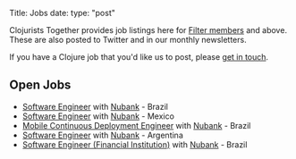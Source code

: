 Title: Jobs
date: 
type: "post"

Clojurists Together provides job listings here for [Filter members](/members/) and above. These are also posted to Twitter and in our monthly newsletters.

If you have a Clojure job that you'd like us to post, please [get in touch](/contact/).

## Open Jobs 

- [Software Engineer](https://nubank.workable.com/j/1EA9D1CD27?viewed=true) with [Nubank](https://nubank.com) - Brazil
- [Software Engineer](https://nubank.workable.com/j/EA28FB0BB1?viewed=true) with [Nubank](https://nubank.com) - Mexico
- [Mobile Continuous Deployment Engineer](https://nubank.workable.com/j/B8AB8D3E12?viewed=true) with [Nubank](https://nubank.com) - Brazil
- [Software Engineer](https://nubank.workable.com/j/6D0BF2781F?viewed=true) with [Nubank](https://nubank.com) - Argentina
- [Software Engineer (Financial Institution)](https://nubank.workable.com/j/5072B7FD5F?viewed=true) with [Nubank](https://nubank.com) - Brazil
